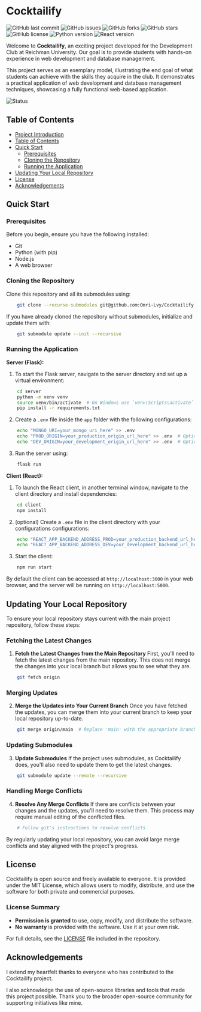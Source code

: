 # Cocktailify

![GitHub last commit](https://img.shields.io/github/last-commit/Omri-Lvy/Cocktailify)
![GitHub issues](https://img.shields.io/github/issues/Omri-Lvy/Cocktailify)
![GitHub forks](https://img.shields.io/github/forks/Omri-Lvy/Cocktailify)
![GitHub stars](https://img.shields.io/github/stars/Omri-Lvy/Cocktailify)
![GitHub license](https://img.shields.io/github/license/Omri-Lvy/Cocktailify)
![Python version](https://img.shields.io/badge/python-3.x-blue.svg)
![React version](https://img.shields.io/badge/react-18.2.0-blue.svg)

Welcome to **Cocktailify**, an exciting project developed for the Development Club at Reichman University. Our goal is to provide students with hands-on experience in web development and database management.

This project serves as an exemplary model, illustrating the end goal of what students can achieve with the skills they acquire in the club. It demonstrates a practical application of web development and database management techniques, showcasing a fully functional web-based application.

![Status](https://img.shields.io/badge/status-in_development-orange.svg)

## Table of Contents

- [Project Introduction](#cocktailify)
- [Table of Contents](#table-of-contents)
- [Quick Start](#quick-start)
  - [Prerequisites](#prerequisites)
  - [Cloning the Repository](#cloning-the-repository)
  - [Running the Application](#running-the-application)
- [Updating Your Local Repository](#updating-your-local-repository)
- [License](#license)
- [Acknowledgements](#acknowledgements)


## Quick Start

### Prerequisites

Before you begin, ensure you have the following installed:
- Git
- Python (with pip)
- Node.js
- A web browser

### Cloning the Repository

Clone this repository and all its submodules using:

```bash
    git clone --recurse-submodules git@github.com:Omri-Lvy/Cocktailify.git
```

If you have already cloned the repository without submodules, initialize and update them with:

```bash
    git submodule update --init --recursive
```

### Running the Application

**Server (Flask):**
1. To start the Flask server, navigate to the server directory and set up a virtual environment:

```bash
    cd server
    python -m venv venv
    source venv/bin/activate  # On Windows use `venv\Scripts\activate`
    pip install -r requirements.txt
```

2. Create a `.env` file inside the `app` folder with the following configurations:

```bash
    echo "MONGO_URI=your_mongo_uri_here" >> .env
    echo "PROD_ORIGIN=your_production_origin_url_here" >> .env  # Optional
    echo "DEV_ORIGIN=your_development_origin_url_here" >> .env  # Optional
```

3. Run the server using:

```bash
    flask run
```

**Client (React):**
1. To launch the React client, in another terminal window, navigate to the client directory and install dependencies:

```bash
    cd client
    npm install
```

2. (optional) Create a `.env` file in the client directory with your configurations configurations:

```bash
    echo "REACT_APP_BACKEND_ADDRESS_PROD=your_production_backend_url_here" > .env
    echo "REACT_APP_BACKEND_ADDRESS_DEV=your_development_backend_url_here" >> .env
```

3. Start the client:

```bash
    npm run start
```

By default the client can be accessed at `http://localhost:3000` in your web browser, and the server will be running on `http://localhost:5000`.

## Updating Your Local Repository

To ensure your local repository stays current with the main project repository, follow these steps:

### Fetching the Latest Changes

1. **Fetch the Latest Changes from the Main Repository**
   First, you'll need to fetch the latest changes from the main repository. This does not merge the changes into your local branch but allows you to see what they are.

```bash
    git fetch origin
```

### Merging Updates

2. **Merge the Updates into Your Current Branch**
   Once you have fetched the updates, you can merge them into your current branch to keep your local repository up-to-date.

```bash
    git merge origin/main  # Replace 'main' with the appropriate branch name if different
```

### Updating Submodules

3. **Update Submodules**
   If the project uses submodules, as Cocktailify does, you'll also need to update them to get the latest changes.

```bash
    git submodule update --remote --recursive
```

### Handling Merge Conflicts

4. **Resolve Any Merge Conflicts**
   If there are conflicts between your changes and the updates, you'll need to resolve them. This process may require manual editing of the conflicted files.

```bash
    # Follow git's instructions to resolve conflicts
```

By regularly updating your local repository, you can avoid large merge conflicts and stay aligned with the project's progress.

## License

Cocktailify is open source and freely available to everyone. It is provided under the MIT License, which allows users to modify, distribute, and use the software for both private and commercial purposes.

### License Summary

- **Permission is granted** to use, copy, modify, and distribute the software.
- **No warranty** is provided with the software. Use it at your own risk.

For full details, see the [LICENSE](LICENSE) file included in the repository.

## Acknowledgements
I extend my heartfelt thanks to everyone who has contributed to the Cocktailify project.

I also acknowledge the use of open-source libraries and tools that made this project possible. Thank you to the broader open-source community for supporting initiatives like mine.




